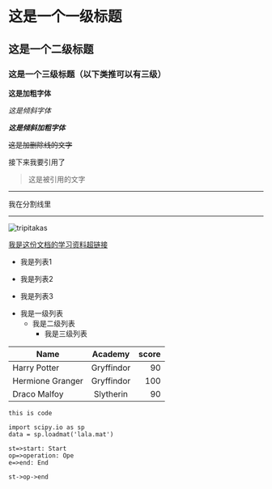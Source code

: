 # 这是一个一级标题
## 这是一个二级标题
### 这是一个三级标题（以下类推可以有三级）

**这是加粗字体**

*这是倾斜字体*

***这是倾斜加粗字体***

~~这是加删除线的文字~~

接下来我要引用了
>这是被引用的文字

___
我在分割线里
___

![tripitakas](1.jpg "我是梵文版藏经")

[我是这份文档的学习资料超链接](https://www.jianshu.com/p/191d1e21f7ed)

- 我是列表1
+ 我是列表2
* 我是列表3

- 我是一级列表
   - 我是二级列表
      - 我是三级列表
      
| Name | Academy | score | 
| - | :-: | -: | 
| Harry Potter | Gryffindor| 90 | 
| Hermione Granger | Gryffindor | 100 | 
| Draco Malfoy | Slytherin | 90 |

`this is code`

```
import scipy.io as sp
data = sp.loadmat('lala.mat')
```

```flow
st=>start: Start
op=>operation: Ope
e=>end: End

st->op->end

```
